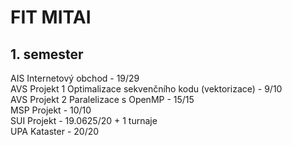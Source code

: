 # FIT MITAI

## 1. semester

AIS Internetový obchod - 19/29<br>
AVS Projekt 1 Optimalizace sekvenčního kodu (vektorizace) - 9/10<br>
AVS Projekt 2 Paralelizace s OpenMP - 15/15<br>
MSP Projekt - 10/10<br>
SUI Projekt - 19.0625/20 + 1 turnaje<br>
UPA Kataster - 20/20<br>
